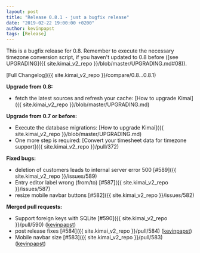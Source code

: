 ```yaml
---
layout: post
title: "Release 0.8.1 - just a bugfix release"
date: "2019-02-22 19:00:00 +0200"
author: kevinpapst
tags: [Release]
---
```


This is a bugfix release for 0.8. Remember to execute the necessary timezone conversion script, 
if you haven't updated to 0.8 before ([see UPGRADING]({{ site.kimai_v2_repo }}/blob/master/UPGRADING.md#08)).

[Full Changelog]({{ site.kimai_v2_repo }}/compare/0.8...0.8.1)

**Upgrade from 0.8:**

- fetch the latest sources and refresh your cache: [How to upgrade Kimai]({{ site.kimai_v2_repo }}/blob/master/UPGRADING.md)

**Upgrade from 0.7 or before:**

- Execute the database migrations: [How to upgrade Kimai]({{ site.kimai_v2_repo }}/blob/master/UPGRADING.md)
- One more step is required: [Convert your timesheet data for timezone support]({{ site.kimai_v2_repo }}/pull/372)

**Fixed bugs:**

- deletion of customers leads to internal server error 500 [\#589]({{ site.kimai_v2_repo }}/issues/589)
- Entry editor label wrong \(from/to\) [\#587]({{ site.kimai_v2_repo }}/issues/587)
- resize mobile navbar buttons [\#582]({{ site.kimai_v2_repo }}/issues/582)

**Merged pull requests:**

- Support foreign keys with SQLite [\#590]({{ site.kimai_v2_repo }}/pull/590) ([kevinpapst](https://github.com/kevinpapst))
- post release fixes [\#584]({{ site.kimai_v2_repo }}/pull/584) ([kevinpapst](https://github.com/kevinpapst))
- Mobile navbar size [\#583]({{ site.kimai_v2_repo }}/pull/583) ([kevinpapst](https://github.com/kevinpapst))
